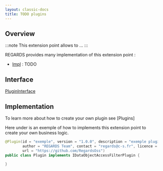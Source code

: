 ```yaml
---
layout: classic-docs
title: TODO plugins
---
```




## Overview

:::note
This extension point allows to ...
:::

REGARDS provides many implementation of this extension point :
 - [Impl](https://github.com/RegardsOss/regards-dam/blob/master/.../Impl.java) : TODO

## Interface

   [PluginInterface](https://github.com/RegardsOss/regards-dam/blob/master/.../IInterface.java)

## Implementation

To learn more about how to create your own plugin see [Plugins]

Here under is an exemple of how to implements this extension point to create your own business logic.

```java
@Plugin(id = "exemple", version = "1.0.0", description = "exemple plugin",
        author = "REGARDS Team", contact = "regards@c-s.fr", licence = "LGPLv3.0", owner = "CSSI",
        url = "https://github.com/RegardsOss")
public class Plugin implements IDataObjectAccessFilterPlugin {
   
}
```
